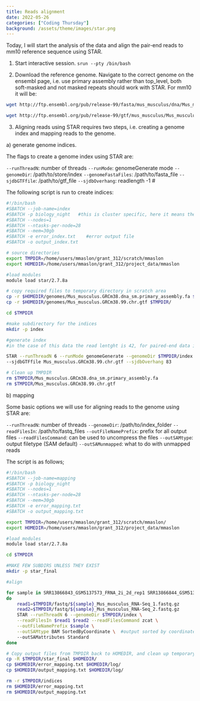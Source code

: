 ```yaml
---
title: Reads alignment
date: 2022-05-26 
categories: ["Coding Thursday"]
background: /assets/theme/images/star.png
---
```


Today, I will start the analysis of the data and align the pair-end reads to mm10 reference sequence using STAR.

1. Start interactive session.
```srun --pty /bin/bash```

2. Download the reference genome. Navigate to the correct genome on the ensembl page, i.e. use primary assembly rather than top_level, both soft-masked and not masked repeats should work with STAR. For mm10 it will be:

```bash
wget http://ftp.ensembl.org/pub/release-99/fasta/mus_musculus/dna/Mus_musculus.GRCm38.dna_sm.primary_assembly.fa.gz
```

```bash
wget http://ftp.ensembl.org/pub/release-99/gtf/mus_musculus/Mus_musculus.GRCm38.99.chr.gtf.gz
```

3. Aligning reads using STAR requires two steps, i.e. creating a genome index and mapping reads to the genome. 

a) generate genome indices.

The flags to create a genome index using STAR are:

`--runThreadN`: number of threads
`--runMode`: genomeGenerate mode
`--genomeDir`: /path/to/store/index
`--genomeFastaFiles`: /path/to/fasta_file
`--sjdbGTFfile`: /path/to/gtf_file
`--sjdbOverhang`: readlength -1 #

The following script is run to create indices:

```bash
#!/bin/bash
#SBATCH --job-name=index
#SBATCH -p biology_night   #this is cluster specific, here it means the job will run for up to 12h
#SBATCH --nodes=1
#SBATCH --ntasks-per-node=28
#SBATCH --mem=30gb
#SBATCH -e error_index.txt    #error output file
#SBATCH -o output_index.txt

# source directories
export TMPDIR=/home/users/mmaslon/grant_312/scratch/mmaslon
export HOMEDIR=/home/users/mmaslon/grant_312/project_data/mmaslon

#load modules
module load star/2.7.8a

# copy required files to temporary directory in scratch area
cp -r $HOMEDIR/genomes/Mus_musculus.GRCm38.dna_sm.primary_assembly.fa $TMPDIR/
cp -r $HOMEDIR/genomes/Mus_musculus.GRCm38.99.chr.gtf $TMPDIR/

cd $TMPDIR

#make subdirectory for the indices
mkdir -p index

#generate index  
#in the case of this data the read lentght is 42, for paired-end data it is a sum of mates' lengths

STAR --runThreadN 6 --runMode genomeGenerate --genomeDir $TMPDIR/index --genomeFastaFiles Mus_musculus.GRCm38.dna_sm.primary_assembly.fa \
--sjdbGTFfile Mus_musculus.GRCm38.99.chr.gtf --sjdbOverhang 83

# Clean up TMPDIR
rm $TMPDIR/Mus_musculus.GRCm38.dna_sm.primary_assembly.fa
rm $TMPDIR/Mus_musculus.GRCm38.99.chr.gtf
```

b) mapping 

Some basic options we will use for aligning reads to the genome using STAR are:

`--runThreadN`: number of threads
`--genomeDir`: /path/to/index_folder
`--readFilesIn`: /path/to/fastq_files 
`--outFileNamePrefix`: prefix for all output files
`--readFilesCommand`: can be used to uncompress the files
`--outSAMtype`: output filetype (SAM default)
`--outSAMunmapped`: what to do with unmapped reads

The script is as follows;

```bash
#!/bin/bash
#SBATCH --job-name=mapping
#SBATCH -p biology_night
#SBATCH --nodes=1
#SBATCH --ntasks-per-node=28
#SBATCH --mem=30gb
#SBATCH -e error_mapping.txt
#SBATCH -o output_mapping.txt

export TMPDIR=/home/users/mmaslon/grant_312/scratch/mmaslon/
export HOMEDIR=/home/users/mmaslon/grant_312/project_data/mmaslon

#load modules
module load star/2.7.8a

cd $TMPDIR

#MAKE FEW SUBDIRS UNLESS THEY EXIST
mkdir -p star_final

#align

for sample in SRR13866843_GSM5137573_FRNA_2i_2d_rep1 SRR13866844_GSM5137574_FRNA_2i_2d_rep2 SRR13866845_GSM5137575_FRNA_2i_7d_rep1 SRR13866853_GSM5137583_LRNA_2i_2d_rep1 SRR13866854_GSM5137584_LRNA_2i_2d_rep2 SRR13866855_GSM5137585_LRNA_2i_7d_rep1
do
	read1=$TMPDIR/fastq/${sample}_Mus_musculus_RNA-Seq_1.fastq.gz
	read2=$TMPDIR/fastq/${sample}_Mus_musculus_RNA-Seq_2.fastq.gz
	STAR --runThreadN 6 --genomeDir $TMPDIR/index \
	--readFilesIn $read1 $read2 --readFilesCommand zcat \
	--outFileNamePrefix $sample \
	--outSAMtype BAM SortedByCoordinate \  #output sorted by coordinate
	--outSAMattributes Standard 
done

# Copy output files from TMPDIR back to HOMEDIR, and clean up temporary folder
cp -R $TMPDIR/star_final $HOMEDIR/
cp $HOMEDIR/error_mapping.txt $HOMEDIR/log/
cp $HOMEDIR/output_mapping.txt $HOMEDIR/log/

rm -r $TMPDIR/indices
rm $HOMEDIR/error_mapping.txt
rm $HOMEDIR/output_mapping.txt
```
